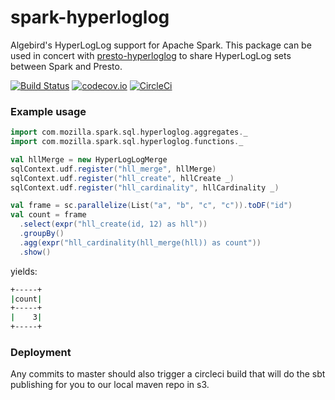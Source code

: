# spark-hyperloglog
Algebird's HyperLogLog support for Apache Spark. This package can be used in concert
with [presto-hyperloglog](https://github.com/vitillo/presto-hyperloglog) to share
HyperLogLog sets between Spark and Presto.

[![Build Status](https://travis-ci.org/vitillo/spark-hyperloglog.svg?branch=master)](https://travis-ci.org/vitillo/spark-hyperloglog)
[![codecov.io](https://codecov.io/github/vitillo/spark-hyperloglog/coverage.svg?branch=master)](https://codecov.io/github/vitillo/spark-hyperloglog?branch=master)
[![CircleCi](https://circleci.com/gh/mozilla/spark-hyperloglog.png?circle-token=5506f56072f0198ece2995a8539c174cc648c9e4)](https://circleci.com/gh/mozilla/spark-hyperloglog.svg?style=shield&circle-token=5506f56072f0198ece2995a8539c174cc648c9e4)


### Example usage
```scala
import com.mozilla.spark.sql.hyperloglog.aggregates._
import com.mozilla.spark.sql.hyperloglog.functions._

val hllMerge = new HyperLogLogMerge
sqlContext.udf.register("hll_merge", hllMerge)
sqlContext.udf.register("hll_create", hllCreate _)
sqlContext.udf.register("hll_cardinality", hllCardinality _)

val frame = sc.parallelize(List("a", "b", "c", "c")).toDF("id")
val count = frame
  .select(expr("hll_create(id, 12) as hll"))
  .groupBy()
  .agg(expr("hll_cardinality(hll_merge(hll)) as count"))
  .show()
```

yields:

```bash
+-----+
|count|
+-----+
|    3|
+-----+
```

### Deployment
Any commits to master should also trigger a circleci build that will do the sbt publishing for you
to our local maven repo in s3.
